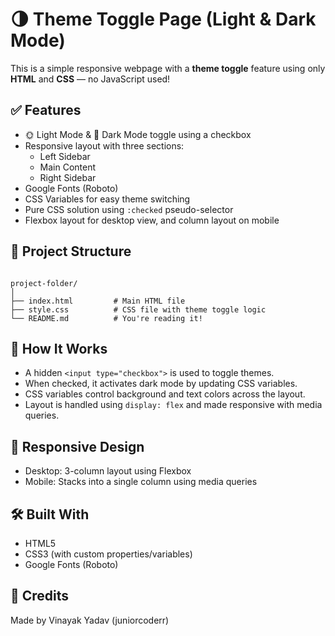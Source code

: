 # 🌗 Theme Toggle Page (Light & Dark Mode)

This is a simple responsive webpage with a **theme toggle** feature using only **HTML** and **CSS** — no JavaScript used!

## ✅ Features

- 🌞 Light Mode & 🌙 Dark Mode toggle using a checkbox
- Responsive layout with three sections:
  - Left Sidebar
  - Main Content
  - Right Sidebar
- Google Fonts (Roboto)
- CSS Variables for easy theme switching
- Pure CSS solution using `:checked` pseudo-selector
- Flexbox layout for desktop view, and column layout on mobile

## 📁 Project Structure

```

project-folder/
│
├── index.html         # Main HTML file
├── style.css          # CSS file with theme toggle logic
└── README.md          # You're reading it!

```

## 🧠 How It Works

- A hidden `<input type="checkbox">` is used to toggle themes.
- When checked, it activates dark mode by updating CSS variables.
- CSS variables control background and text colors across the layout.
- Layout is handled using `display: flex` and made responsive with media queries.

## 📱 Responsive Design

- Desktop: 3-column layout using Flexbox
- Mobile: Stacks into a single column using media queries

## 🛠️ Built With

- HTML5
- CSS3 (with custom properties/variables)
- Google Fonts (Roboto)

## 🙌 Credits

Made by Vinayak Yadav (juniorcoderr)
